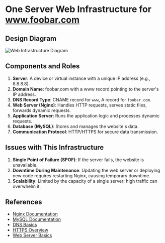 # One Server Web Infrastructure for www.foobar.com

## Design Diagram

![Web Infrastructure Diagram](https://github.com/alvine2/alx-system_engineering-devops.git)

## Components and Roles

1. **Server**: A device or virtual instance with a unique IP address (e.g., 8.8.8.8).
2. **Domain Name**: foobar.com with a www record pointing to the server's IP address.
3. **DNS Record Type**: CNAME record for `www`, A record for `foobar.com`.
4. **Web Server (Nginx)**: Handles HTTP requests, serves static files, forwards dynamic requests.
5. **Application Server**: Runs the application logic and processes dynamic requests.
6. **Database (MySQL)**: Stores and manages the website's data.
7. **Communication Protocol**: HTTP/HTTPS for secure data transmission.

## Issues with This Infrastructure

1. **Single Point of Failure (SPOF)**: If the server fails, the website is unavailable.
2. **Downtime During Maintenance**: Updating the web server or deploying new code requires restarting Nginx, causing temporary downtime.
3. **Scalability**: Limited by the capacity of a single server; high traffic can overwhelm it.

## References

- [Nginx Documentation](https://nginx.org/en/docs/)
- [MySQL Documentation](https://dev.mysql.com/doc/)
- [DNS Basics](https://www.cloudflare.com/learning/dns/what-is-dns/)
- [HTTPS Overview](https://www.cloudflare.com/learning/ssl/what-is-https/)
- [Web Server Basics](https://developer.mozilla.org/en-US/docs/Learn/Common_questions/What_is_a_web_server)

